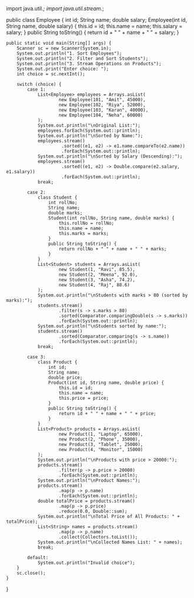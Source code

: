 import java.util.*;
import java.util.stream.*;

public class Employee {
    int id;
    String name;
    double salary;
    Employee(int id, String name, double salary) {
        this.id = id;
        this.name = name;
        this.salary = salary;
    }
    public String toString() {
        return id + " " + name + " " + salary;
    }

    public static void main(String[] args) {
        Scanner sc = new Scanner(System.in);
        System.out.println("1. Sort Employees");
        System.out.println("2. Filter and Sort Students");
        System.out.println("3. Stream Operations on Products");
        System.out.print("Enter choice: ");
        int choice = sc.nextInt();

        switch (choice) {
            case 1:
                List<Employee> employees = Arrays.asList(
                        new Employee(101, "Amit", 45000),
                        new Employee(102, "Riya", 52000),
                        new Employee(103, "Karan", 40000),
                        new Employee(104, "Neha", 60000)
                );
                System.out.println("\nOriginal List:");
                employees.forEach(System.out::println);
                System.out.println("\nSorted by Name:");
                employees.stream()
                         .sorted((e1, e2) -> e1.name.compareTo(e2.name))
                         .forEach(System.out::println);
                System.out.println("\nSorted by Salary (Descending):");
                employees.stream()
                         .sorted((e1, e2) -> Double.compare(e2.salary, e1.salary))
                         .forEach(System.out::println);
                break;

            case 2:
                class Student {
                    int rollNo;
                    String name;
                    double marks;
                    Student(int rollNo, String name, double marks) {
                        this.rollNo = rollNo;
                        this.name = name;
                        this.marks = marks;
                    }
                    public String toString() {
                        return rollNo + " " + name + " " + marks;
                    }
                }
                List<Student> students = Arrays.asList(
                        new Student(1, "Ravi", 85.5),
                        new Student(2, "Meena", 92.0),
                        new Student(3, "Asha", 74.2),
                        new Student(4, "Raj", 88.6)
                );
                System.out.println("\nStudents with marks > 80 (sorted by marks):");
                students.stream()
                        .filter(s -> s.marks > 80)
                        .sorted(Comparator.comparingDouble(s -> s.marks))
                        .forEach(System.out::println);
                System.out.println("\nStudents sorted by name:");
                students.stream()
                        .sorted(Comparator.comparing(s -> s.name))
                        .forEach(System.out::println);
                break;

            case 3:
                class Product {
                    int id;
                    String name;
                    double price;
                    Product(int id, String name, double price) {
                        this.id = id;
                        this.name = name;
                        this.price = price;
                    }
                    public String toString() {
                        return id + " " + name + " " + price;
                    }
                }
                List<Product> products = Arrays.asList(
                        new Product(1, "Laptop", 65000),
                        new Product(2, "Phone", 35000),
                        new Product(3, "Tablet", 25000),
                        new Product(4, "Monitor", 15000)
                );
                System.out.println("\nProducts with price > 20000:");
                products.stream()
                        .filter(p -> p.price > 20000)
                        .forEach(System.out::println);
                System.out.println("\nProduct Names:");
                products.stream()
                        .map(p -> p.name)
                        .forEach(System.out::println);
                double totalPrice = products.stream()
                        .map(p -> p.price)
                        .reduce(0.0, Double::sum);
                System.out.println("\nTotal Price of All Products: " + totalPrice);
                List<String> names = products.stream()
                        .map(p -> p.name)
                        .collect(Collectors.toList());
                System.out.println("\nCollected Names List: " + names);
                break;

            default:
                System.out.println("Invalid choice");
        }
        sc.close();
    }
}
